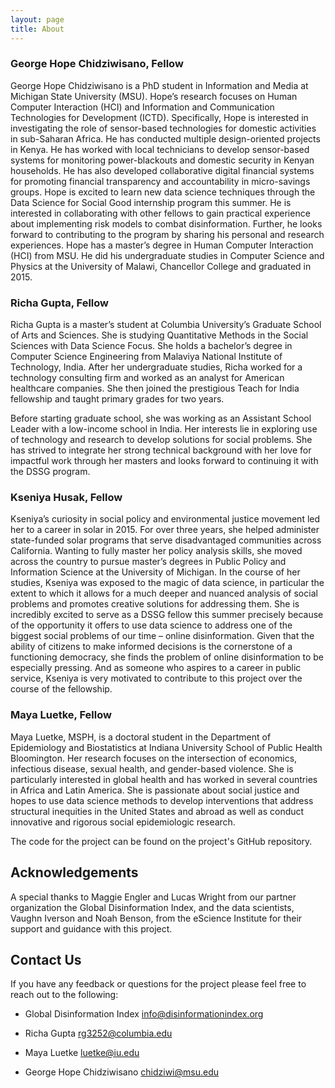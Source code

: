 ```yaml
---
layout: page
title: About
---
```


### George Hope Chidziwisano, Fellow

George Hope Chidziwisano is a PhD student in Information and Media at Michigan State University (MSU). Hope’s research focuses on Human Computer Interaction (HCI) and Information and Communication Technologies for Development (ICTD). Specifically, Hope is interested in investigating the role of sensor-based technologies for domestic activities in sub-Saharan Africa. He has conducted multiple design-oriented projects in Kenya. He has worked with local technicians to develop sensor-based systems for monitoring power-blackouts and domestic security in Kenyan households. He has also developed collaborative digital financial systems for promoting financial transparency and accountability in micro-savings groups.
Hope is excited to learn new data science techniques through the Data Science for Social Good internship program this summer. He is interested in collaborating with other fellows to gain practical experience about implementing risk models to combat disinformation. Further, he looks forward to contributing to the program by sharing his personal and research experiences. Hope has a master’s degree in Human Computer Interaction (HCI) from MSU. He did his undergraduate studies in Computer Science and Physics at the University of Malawi, Chancellor College and graduated in 2015. 

### Richa Gupta, Fellow

Richa Gupta is a master’s student at Columbia University’s Graduate School of Arts and Sciences. She is studying Quantitative Methods in the Social Sciences with Data Science Focus. She holds a bachelor’s degree in Computer Science Engineering from Malaviya National Institute of Technology, India. After her undergraduate studies, Richa worked for a technology consulting firm and worked as an analyst for American healthcare companies. She then joined the prestigious Teach for India fellowship and taught primary grades for two years.

Before starting graduate school, she was working as an Assistant School Leader with a low-income school in India. Her interests lie in exploring use of technology and research to develop solutions for social problems. She has strived to integrate her strong technical background with her love for impactful work through her masters and looks forward to continuing it with the DSSG program.

### Kseniya Husak, Fellow

Kseniya’s curiosity in social policy and environmental justice movement led her to a career in solar in 2015. For over three years, she helped administer state-funded solar programs that serve disadvantaged communities across California. Wanting to fully master her policy analysis skills, she moved across the country to pursue master’s degrees in Public Policy and Information Science at the University of Michigan. In the course of her studies, Kseniya was exposed to the magic of data science, in particular the extent to which it allows for a much deeper and nuanced analysis of social problems and promotes creative solutions for addressing them. She is incredibly excited to serve as a DSSG fellow this summer precisely because of the opportunity it offers to use data science to address one of the biggest social problems of our time – online disinformation. Given that the ability of citizens to make informed decisions is the cornerstone of a functioning democracy, she finds the problem of online disinformation to be especially pressing. And as someone who aspires to a career in public service, Kseniya is very motivated to contribute to this project over the course of the fellowship.

### Maya Luetke, Fellow

Maya Luetke, MSPH, is a doctoral student in the Department of Epidemiology and Biostatistics at Indiana University School of Public Health Bloomington. Her research focuses on the intersection of economics, infectious disease, sexual health, and gender-based violence. She is particularly interested in global health and has worked in several countries in Africa and Latin America. She is passionate about social justice and hopes to use data science methods to develop interventions that address structural inequities in the United States and abroad as well as conduct innovative and rigorous social epidemiologic research.



The code for the project can be found on the project's GitHub repository.

## Acknowledgements

A special thanks to Maggie Engler and Lucas Wright from our partner organization the Global Disinformation Index, and the data scientists, Vaughn Iverson and Noah Benson, from the eScience Institute for their support and guidance with this project. 

## Contact Us

If you have any feedback or questions for the project please feel free to reach out to the following:
- Global Disinformation Index
info@disinformationindex.org

- Richa Gupta
rg3252@columbia.edu

- Maya Luetke
luetke@iu.edu

- George Hope Chidziwisano
chidziwi@msu.edu
